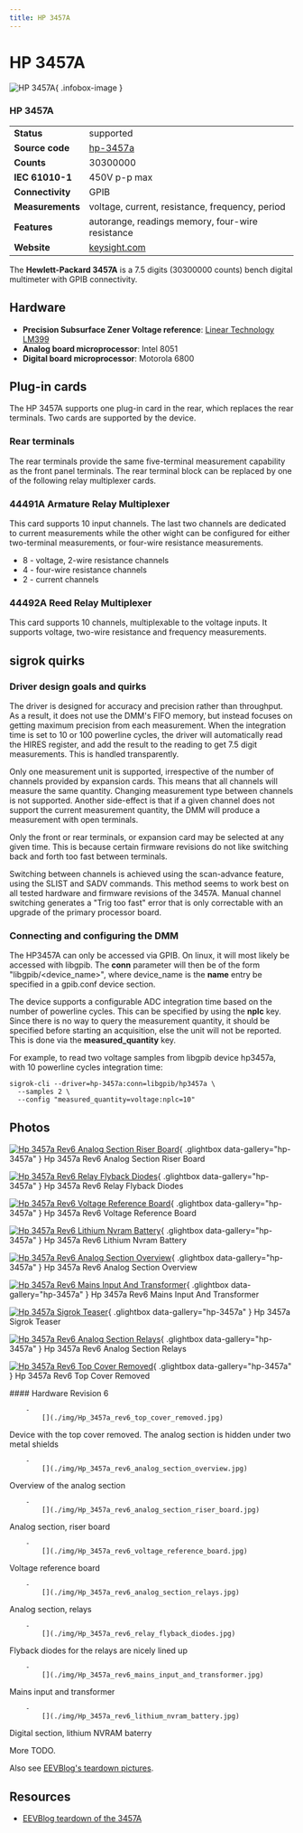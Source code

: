 ```yaml
---
title: HP 3457A
---
```


# HP 3457A

<div class="infobox" markdown>

![HP 3457A](./img/Hp_3457a_rev6_analog_section_riser_board.jpg){ .infobox-image }

### HP 3457A

| | |
|---|---|
| **Status** | supported |
| **Source code** | [hp-3457a](https://github.com/OpenTraceLab/OpenTraceCapture/tree/main/src/hardware/hp-3457a) |
| **Counts** | 30300000 |
| **IEC 61010-1** | 450V p-p max |
| **Connectivity** | GPIB |
| **Measurements** | voltage, current, resistance, frequency, period |
| **Features** | autorange, readings memory, four-wire resistance |
| **Website** | [keysight.com](http://www.keysight.com/en/pd-3457A%3Aepsg%3Apro-pn-3457A/digital-multimeter) |

</div>

The **Hewlett-Packard 3457A** is a 7.5 digits (30300000 counts) bench digital multimeter with GPIB connectivity.

## Hardware
- **Precision Subsurface Zener Voltage reference**: [Linear Technology LM399](http://cds.linear.com/docs/en/datasheet/199399fc.pdf)
- **Analog board microprocessor**: Intel 8051
- **Digital board microprocessor**: Motorola 6800
## Plug-in cards

The HP 3457A supports one plug-in card in the rear, which replaces the rear terminals. Two cards are supported by the device.

### Rear terminals

The rear terminals provide the same five-terminal measurement capability as the front panel terminals. The rear terminal block can be replaced by one of the following relay multiplexer cards.

### 44491A Armature Relay Multiplexer

This card supports 10 input channels. The last two channels are dedicated to current measurements while the other wight can be configured for either two-terminal measurements, or four-wire resistance measurements.

- 8 - voltage, 2-wire resistance channels
- 4 - four-wire resistance channels
- 2 - current channels
### 44492A Reed Relay Multiplexer

This card supports 10 channels, multiplexable to the voltage inputs. It supports voltage, two-wire resistance and frequency measurements.

## sigrok quirks
### Driver design goals and quirks

The driver is designed for accuracy and precision rather than throughput. As a result, it does not use the DMM's FIFO memory, but instead focuses on getting maximum precision from each measurement. When the integration time is set to 10 or 100 powerline cycles, the driver will automatically read the HIRES register, and add the result to the reading to get 7.5 digit measurements. This is handled transparently.

Only one measurement unit is supported, irrespective of the number of channels provided by expansion cards. This means that all channels will measure the same quantity.  Changing measurement type between channels is not supported. Another side-effect is that if a given channel does not support the current measurement quantity, the DMM will produce a measurement with open terminals.

Only the front or rear terminals, or expansion card may be selected at any given time. This is because certain firmware revisions do not like switching back and forth too fast between terminals.

Switching between channels is achieved using the scan-advance feature, using the SLIST and SADV commands. This method seems to work best on all tested hardware and firmware revisions of the 3457A. Manual channel switching generates a "Trig too fast" error that is only correctable with an upgrade of the primary processor board.

### Connecting and configuring the DMM

The HP3457A can only be accessed via GPIB. On linux, it will most likely be accessed with libgpib. The **conn** parameter will then be of the form "libgpib/<device_name>", where device_name is the **name** entry be specified in a gpib.conf device section.

The device supports a configurable ADC integration time based on the number of powerline cycles. This can be specified by using the **nplc** key. Since there is no way to query the measurement quantity, it should be specified before starting an acquisition, else the unit will not be reported. This is done via the **measured_quantity** key.

For example, to read two voltage samples from libgpib device hp3457a, with 10 powerline cycles integration time:

```
sigrok-cli --driver=hp-3457a:conn=libgpib/hp3457a \
  --samples 2 \
  --config "measured_quantity=voltage:nplc=10"

```

## Photos

<div class="photo-grid" markdown>

[![Hp 3457a Rev6 Analog Section Riser Board](./img/Hp_3457a_rev6_analog_section_riser_board.jpg)](./img/Hp_3457a_rev6_analog_section_riser_board.jpg "Hp 3457a Rev6 Analog Section Riser Board"){ .glightbox data-gallery="hp-3457a" }
<span class="caption">Hp 3457a Rev6 Analog Section Riser Board</span>

[![Hp 3457a Rev6 Relay Flyback Diodes](./img/Hp_3457a_rev6_relay_flyback_diodes.jpg)](./img/Hp_3457a_rev6_relay_flyback_diodes.jpg "Hp 3457a Rev6 Relay Flyback Diodes"){ .glightbox data-gallery="hp-3457a" }
<span class="caption">Hp 3457a Rev6 Relay Flyback Diodes</span>

[![Hp 3457a Rev6 Voltage Reference Board](./img/Hp_3457a_rev6_voltage_reference_board.jpg)](./img/Hp_3457a_rev6_voltage_reference_board.jpg "Hp 3457a Rev6 Voltage Reference Board"){ .glightbox data-gallery="hp-3457a" }
<span class="caption">Hp 3457a Rev6 Voltage Reference Board</span>

[![Hp 3457a Rev6 Lithium Nvram Battery](./img/Hp_3457a_rev6_lithium_nvram_battery.jpg)](./img/Hp_3457a_rev6_lithium_nvram_battery.jpg "Hp 3457a Rev6 Lithium Nvram Battery"){ .glightbox data-gallery="hp-3457a" }
<span class="caption">Hp 3457a Rev6 Lithium Nvram Battery</span>

[![Hp 3457a Rev6 Analog Section Overview](./img/Hp_3457a_rev6_analog_section_overview.jpg)](./img/Hp_3457a_rev6_analog_section_overview.jpg "Hp 3457a Rev6 Analog Section Overview"){ .glightbox data-gallery="hp-3457a" }
<span class="caption">Hp 3457a Rev6 Analog Section Overview</span>

[![Hp 3457a Rev6 Mains Input And Transformer](./img/Hp_3457a_rev6_mains_input_and_transformer.jpg)](./img/Hp_3457a_rev6_mains_input_and_transformer.jpg "Hp 3457a Rev6 Mains Input And Transformer"){ .glightbox data-gallery="hp-3457a" }
<span class="caption">Hp 3457a Rev6 Mains Input And Transformer</span>

[![Hp 3457a Sigrok Teaser](./img/HP_3457a_sigrok_teaser.jpg)](./img/HP_3457a_sigrok_teaser.png "Hp 3457a Sigrok Teaser"){ .glightbox data-gallery="hp-3457a" }
<span class="caption">Hp 3457a Sigrok Teaser</span>

[![Hp 3457a Rev6 Analog Section Relays](./img/Hp_3457a_rev6_analog_section_relays.jpg)](./img/Hp_3457a_rev6_analog_section_relays.jpg "Hp 3457a Rev6 Analog Section Relays"){ .glightbox data-gallery="hp-3457a" }
<span class="caption">Hp 3457a Rev6 Analog Section Relays</span>

[![Hp 3457a Rev6 Top Cover Removed](./img/Hp_3457a_rev6_top_cover_removed.jpg)](./img/Hp_3457a_rev6_top_cover_removed.jpg "Hp 3457a Rev6 Top Cover Removed"){ .glightbox data-gallery="hp-3457a" }
<span class="caption">Hp 3457a Rev6 Top Cover Removed</span>

</div>
#### Hardware Revision 6

		- 
			[](./img/Hp_3457a_rev6_top_cover_removed.jpg)

Device with the top cover removed. The analog section is hidden under two metal shields

		- 
			[](./img/Hp_3457a_rev6_analog_section_overview.jpg)

Overview of the analog section

		- 
			[](./img/Hp_3457a_rev6_analog_section_riser_board.jpg)

Analog section, riser board

		- 
			[](./img/Hp_3457a_rev6_voltage_reference_board.jpg)

Voltage reference board

		- 
			[](./img/Hp_3457a_rev6_analog_section_relays.jpg)

Analog section, relays

		- 
			[](./img/Hp_3457a_rev6_relay_flyback_diodes.jpg)

Flyback diodes for the relays are nicely lined up

		- 
			[](./img/Hp_3457a_rev6_mains_input_and_transformer.jpg)

Mains input and transformer

		- 
			[](./img/Hp_3457a_rev6_lithium_nvram_battery.jpg)

Digital section, lithium NVRAM baterry

More TODO.

Also see [EEVBlog's teardown pictures](https://www.flickr.com/photos/eevblog/sets/72157632803534496/).

## Resources
- [EEVBlog teardown of the 3457A](https://www.eevblog.com/2013/02/20/eevblog-426-hp-3457a-multimeter-teardown/)

